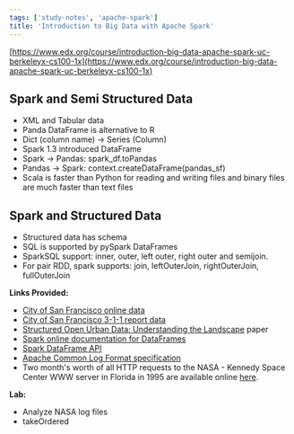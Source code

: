 ```yaml
---
tags: ['study-notes', 'apache-spark']
title: 'Introduction to Big Data with Apache Spark'
---
```

[https://www.edx.org/course/introduction-big-data-apache-spark-uc-berkeleyx-cs100-1x](https://www.edx.org/course/introduction-big-data-apache-spark-uc-berkeleyx-cs100-1x)

## Spark and Semi Structured Data
- XML and Tabular data
- Panda DataFrame is alternative to R
- Dict (column name) -> Series (Column)
- Spark 1.3 introduced DataFrame
- Spark -> Pandas: spark_df.toPandas
- Pandas -> Spark: context.createDataFrame(pandas_sf)
- Scala is faster than Python for reading and writing files and binary files are much faster than text files

## Spark and Structured Data
- Structured data has schema
- SQL is supported by pySpark DataFrames
- SparkSQL support: inner, outer, left outer, right outer and semijoin.
- For pair RDD, spark supports: join, leftOuterJoin, rightOuterJoin, fullOuterJoin


**Links Provided:**

- [City of San Francisco online data][1]
- [City of San Francisco 3-1-1 report data][2]
- [Structured Open Urban Data: Understanding the Landscape][3] paper
- [Spark online documentation for DataFrames][4]
- [Spark DataFrame API][5]
- [Apache Common Log Format specification][6]
- Two month's worth of all HTTP requests to the NASA - Kennedy Space Center WWW server in Florida in 1995 are available online [here][7].

**Lab:**

- Analyze NASA log files
- takeOrdered

[1]: https://data.sfgov.org/
[2]: http://www.sf311.org/
[3]: http://www.ncbi.nlm.nih.gov/pmc/articles/PMC4174913/pdf/big.2014.0020.pdf
[4]: https://spark.apache.org/docs/latest/sql-programming-guide.html
[5]: https://spark.apache.org/docs/latest/api/python/pyspark.sql.html#pyspark.sql.DataFrame
[6]: http://httpd.apache.org/docs/2.4/logs.html#common
[7]: http://ita.ee.lbl.gov/html/contrib/NASA-HTTP.html
